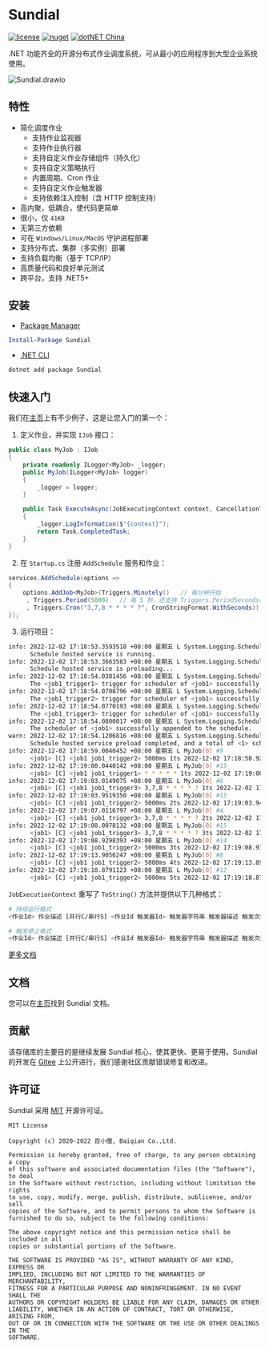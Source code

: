 # Sundial

[![license](https://img.shields.io/badge/license-MIT-orange?cacheSeconds=10800)](https://gitee.com/dotnetchina/Sundial/blob/master/LICENSE) [![nuget](https://img.shields.io/nuget/v/Sundial.svg?cacheSeconds=10800)](https://www.nuget.org/packages/Sundial) [![dotNET China](https://img.shields.io/badge/organization-dotNET%20China-yellow?cacheSeconds=10800)](https://gitee.com/dotnetchina)

.NET 功能齐全的开源分布式作业调度系统，可从最小的应用程序到大型企业系统使用。

![Sundial.drawio](https://gitee.com/dotnetchina/Sundial/raw/master/drawio/Sundial.drawio.png "Sundial.drawio.png")

## 特性

- 简化调度作业
  - 支持作业监视器
  - 支持作业执行器
  - 支持自定义作业存储组件（持久化）
  - 支持自定义策略执行
  - 内置周期、Cron 作业
  - 支持自定义作业触发器
  - 支持依赖注入控制（含 HTTP 控制支持）
- 高内聚，低耦合，使代码更简单
- 很小，仅 `41KB`
- 无第三方依赖
- 可在 `Windows/Linux/MacOS` 守护进程部署
- 支持分布式、集群（多实例）部署
- 支持负载均衡（基于 TCP/IP）
- 高质量代码和良好单元测试
- 跨平台，支持 .NET5+

## 安装

- [Package Manager](https://www.nuget.org/packages/Sundial)

```powershell
Install-Package Sundial
```

- [.NET CLI](https://www.nuget.org/packages/Sundial)

```powershell
dotnet add package Sundial
```

## 快速入门

我们在[主页](./samples)上有不少例子，这是让您入门的第一个：

1. 定义作业，并实现 `IJob` 接口：

```cs
public class MyJob : IJob
{
    private readonly ILogger<MyJob> _logger;
    public MyJob(ILogger<MyJob> logger)
    {
        _logger = logger;
    }

    public Task ExecuteAsync(JobExecutingContext context, CancellationToken stoppingToken)
    {
        _logger.LogInformation($"{context}");
        return Task.CompletedTask;
    }
}
```

2. 在 `Startup.cs` 注册 `AddSchedule` 服务和作业：

```cs
services.AddSchedule(options =>
{
    options.AddJob<MyJob>(Triggers.Minutely()   // 每分钟开始
     , Triggers.Period(5000)   // 每 5 秒，还支持 Triggers.PeriodSeconds(5)，Triggers.PeriodMinutes(5)，Triggers.PeriodHours(5)
     , Triggers.Cron("3,7,8 * * * * ?", CronStringFormat.WithSeconds));  // 每分钟第 3/7/8 秒
});
```

3. 运行项目：

```bash
info: 2022-12-02 17:18:53.3593518 +08:00 星期五 L System.Logging.ScheduleService[0] #1
      Schedule hosted service is running.
info: 2022-12-02 17:18:53.3663583 +08:00 星期五 L System.Logging.ScheduleService[0] #1
      Schedule hosted service is preloading...
info: 2022-12-02 17:18:54.0381456 +08:00 星期五 L System.Logging.ScheduleService[0] #1
      The <job1_trigger1> trigger for scheduler of <job1> successfully appended to the schedule.
info: 2022-12-02 17:18:54.0708796 +08:00 星期五 L System.Logging.ScheduleService[0] #1
      The <job1_trigger2> trigger for scheduler of <job1> successfully appended to the schedule.
info: 2022-12-02 17:18:54.0770193 +08:00 星期五 L System.Logging.ScheduleService[0] #1
      The <job1_trigger3> trigger for scheduler of <job1> successfully appended to the schedule.
info: 2022-12-02 17:18:54.0800017 +08:00 星期五 L System.Logging.ScheduleService[0] #1
      The scheduler of <job1> successfully appended to the schedule.
warn: 2022-12-02 17:18:54.1206816 +08:00 星期五 L System.Logging.ScheduleService[0] #1
      Schedule hosted service preload completed, and a total of <1> schedulers are appended.
info: 2022-12-02 17:18:59.0040452 +08:00 星期五 L MyJob[0] #9
      <job1> [C] <job1 job1_trigger2> 5000ms 1ts 2022-12-02 17:18:58.927 -> 2022-12-02 17:19:03.944
info: 2022-12-02 17:19:00.0440142 +08:00 星期五 L MyJob[0] #15
      <job1> [C] <job1 job1_trigger1> * * * * * 1ts 2022-12-02 17:19:00.000 -> 2022-12-02 17:20:00.000
info: 2022-12-02 17:19:03.0149075 +08:00 星期五 L MyJob[0] #6
      <job1> [C] <job1 job1_trigger3> 3,7,8 * * * * ? 1ts 2022-12-02 17:19:03.000 -> 2022-12-02 17:19:07.000
info: 2022-12-02 17:19:03.9519350 +08:00 星期五 L MyJob[0] #15
      <job1> [C] <job1 job1_trigger2> 5000ms 2ts 2022-12-02 17:19:03.944 -> 2022-12-02 17:19:08.919
info: 2022-12-02 17:19:07.0116797 +08:00 星期五 L MyJob[0] #4
      <job1> [C] <job1 job1_trigger3> 3,7,8 * * * * ? 2ts 2022-12-02 17:19:07.000 -> 2022-12-02 17:19:08.000
info: 2022-12-02 17:19:08.0078132 +08:00 星期五 L MyJob[0] #15
      <job1> [C] <job1 job1_trigger3> 3,7,8 * * * * ? 3ts 2022-12-02 17:19:08.000 -> 2022-12-02 17:20:03.000
info: 2022-12-02 17:19:08.9298393 +08:00 星期五 L MyJob[0] #14
      <job1> [C] <job1 job1_trigger2> 5000ms 3ts 2022-12-02 17:19:08.919 -> 2022-12-02 17:19:13.897
info: 2022-12-02 17:19:13.9056247 +08:00 星期五 L MyJob[0] #8
      <job1> [C] <job1 job1_trigger2> 5000ms 4ts 2022-12-02 17:19:13.897 -> 2022-12-02 17:19:18.872
info: 2022-12-02 17:19:18.8791123 +08:00 星期五 L MyJob[0] #12
      <job1> [C] <job1 job1_trigger2> 5000ms 5ts 2022-12-02 17:19:18.872 -> 2022-12-02 17:19:23.846
```

`JobExecutionContext` 重写了 `ToString()` 方法并提供以下几种格式：

```bash
# 持续运行格式
<作业Id> 作业描述 [并行C/串行S] <作业Id 触发器Id> 触发器字符串 触发器描述 触发次数ts 触发时间 -> 下一次触发时间

# 触发停止格式
<作业Id> 作业描述 [并行C/串行S] <作业Id 触发器Id> 触发器字符串 触发器描述 触发次数ts 触发时间 [触发器终止状态]
```

[更多文档](https://furion.baiqian.ltd/docs/job/)

## 文档

您可以在[主页](https://furion.baiqian.ltd/docs/job/)找到 Sundial 文档。

## 贡献

该存储库的主要目的是继续发展 Sundial 核心，使其更快、更易于使用。Sundial 的开发在 [Gitee](https://gitee.com/dotnetchina/Sundial) 上公开进行，我们感谢社区贡献错误修复和改进。

## 许可证

Sundial 采用 [MIT](./LICENSE) 开源许可证。

```
MIT License

Copyright (c) 2020-2022 百小僧, Baiqian Co.,Ltd.

Permission is hereby granted, free of charge, to any person obtaining a copy
of this software and associated documentation files (the "Software"), to deal
in the Software without restriction, including without limitation the rights
to use, copy, modify, merge, publish, distribute, sublicense, and/or sell
copies of the Software, and to permit persons to whom the Software is
furnished to do so, subject to the following conditions:

The above copyright notice and this permission notice shall be included in all
copies or substantial portions of the Software.

THE SOFTWARE IS PROVIDED "AS IS", WITHOUT WARRANTY OF ANY KIND, EXPRESS OR
IMPLIED, INCLUDING BUT NOT LIMITED TO THE WARRANTIES OF MERCHANTABILITY,
FITNESS FOR A PARTICULAR PURPOSE AND NONINFRINGEMENT. IN NO EVENT SHALL THE
AUTHORS OR COPYRIGHT HOLDERS BE LIABLE FOR ANY CLAIM, DAMAGES OR OTHER
LIABILITY, WHETHER IN AN ACTION OF CONTRACT, TORT OR OTHERWISE, ARISING FROM,
OUT OF OR IN CONNECTION WITH THE SOFTWARE OR THE USE OR OTHER DEALINGS IN THE
SOFTWARE.
```
